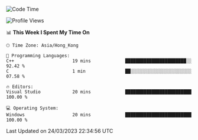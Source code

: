 <!--START_SECTION:waka-->
![Code Time](http://img.shields.io/badge/Code%20Time-39%20hrs%2042%20mins-blue)

![Profile Views](http://img.shields.io/badge/Profile%20Views-10-blue)

📊 **This Week I Spent My Time On** 

```text
🕑︎ Time Zone: Asia/Hong_Kong

💬 Programming Languages: 
C++                      19 mins             ███████████████████████░░   92.42 % 
C                        1 min               ██░░░░░░░░░░░░░░░░░░░░░░░   07.58 % 

🔥 Editors: 
Visual Studio            20 mins             █████████████████████████   100.00 % 

💻 Operating System: 
Windows                  20 mins             █████████████████████████   100.00 % 
```


 Last Updated on 24/03/2023 22:34:56 UTC
<!--END_SECTION:waka-->

